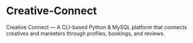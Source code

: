 # Creative-Connect
Creative Connect — A CLI-based Python &amp; MySQL platform that connects creatives and marketers through profiles, bookings, and reviews.
